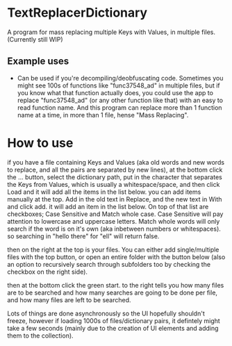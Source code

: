# TextReplacerDictionary
A program for mass replacing multiple Keys with Values, in multiple files. (Currently still WIP)

## Example uses
- Can be used if you're decompiling/deobfuscating code. Sometimes you might see 100s of functions like "func37548_ad" in multiple files, 
but if you know what that function actually does, you could use the app to replace "func37548_ad" (or any other function like that) with an easy to read function name.
And this program can replace more than 1 function name at a time, in more than 1 file, hense "Mass Replacing".

# How to use

if you have a file containing Keys and Values (aka old words and new words to replace, and all the pairs are separated by new lines), at the bottom click the ... button, select the dictionary path, put in the character that separates the Keys from Values, which is usually a whitespace/space, and then click Load and it will add all the items in the list below. you can add items manually at the top. Add in the old text in Replace, and the new text in With and click add. it will add an item in the list below.
On top of that list are checkboxes; Case Sensitive and Match whole case. Case Sensitive will pay attention to lowercase and uppercase letters. Match whole words will only search if the word is on it's own (aka inbetween numbers or whitespaces). so searching in "hello there" for "ell" will return false.

then on the right at the top is your files. You can either add single/multiple files with the top button, or open an entire folder with the button below (also an option to recursively search through subfolders too by checking the checkbox on the right side).

then at the bottom click the green start. to the right tells you how many files are to be searched and how many searches are going to be done per file, and how many files are left to be searched. 

Lots of things are done asynchronously so the UI hopefully shouldn't freeze, however if loading 1000s of files/dictionary pairs, it defintely might take a few seconds (mainly due to the creation of UI elements and adding them to the collection).
